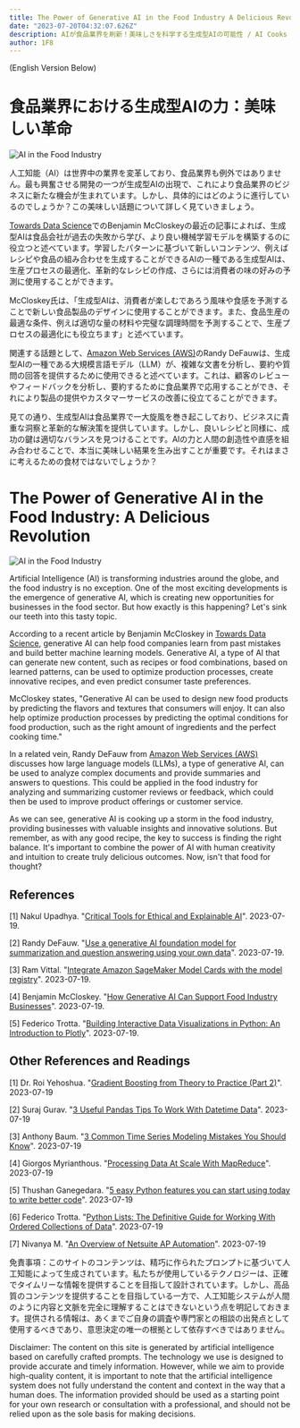 ```yaml
---
title: The Power of Generative AI in the Food Industry A Delicious Revolution / 食品業界における生成型AIの力：美味しい革命
date: "2023-07-20T04:32:07.626Z"
description: AIが食品業界を刷新！美味しさを科学する生成型AIの可能性 / AI Cooks Up a Storm Revolutionizing the Food Industry with Innovative Recipes and Optimized Production
author: 1F8
---
```


(English Version Below)

# 食品業界における生成型AIの力：美味しい革命

![AI in the Food Industry](https://source.unsplash.com/random/?artificial,intelligence)

人工知能（AI）は世界中の業界を変革しており、食品業界も例外ではありません。最も興奮させる開発の一つが生成型AIの出現で、これにより食品業界のビジネスに新たな機会が生まれています。しかし、具体的にはどのように進行しているのでしょうか？この美味しい話題について詳しく見ていきましょう。

[Towards Data Science](https://towardsdatascience.com/how-generative-ai-can-support-food-industry-businesses-993872b4a6ce?source=rss----7f60cf5620c9---4)でのBenjamin McCloskeyの最近の記事によれば、生成型AIは食品会社が過去の失敗から学び、より良い機械学習モデルを構築するのに役立つと述べています。学習したパターンに基づいて新しいコンテンツ、例えばレシピや食品の組み合わせを生成することができるAIの一種である生成型AIは、生産プロセスの最適化、革新的なレシピの作成、さらには消費者の味の好みの予測に使用することができます。

McCloskey氏は、「生成型AIは、消費者が楽しむであろう風味や食感を予測することで新しい食品製品のデザインに使用することができます。また、食品生産の最適な条件、例えば適切な量の材料や完璧な調理時間を予測することで、生産プロセスの最適化にも役立ちます」と述べています。

関連する話題として、[Amazon Web Services (AWS)](https://aws.amazon.com/blogs/machine-learning/use-a-generative-ai-foundation-model-for-summarization-and-question-answering-using-your-own-data/)のRandy DeFauwは、生成型AIの一種である大規模言語モデル（LLM）が、複雑な文書を分析し、要約や質問の回答を提供するために使用できると述べています。これは、顧客のレビューやフィードバックを分析し、要約するために食品業界で応用することができ、それにより製品の提供やカスタマーサービスの改善に役立てることができます。

見ての通り、生成型AIは食品業界で一大旋風を巻き起こしており、ビジネスに貴重な洞察と革新的な解決策を提供しています。しかし、良いレシピと同様に、成功の鍵は適切なバランスを見つけることです。AIの力と人間の創造性や直感を組み合わせることで、本当に美味しい結果を生み出すことが重要です。それはまさに考えるための食材ではないでしょうか？



# The Power of Generative AI in the Food Industry: A Delicious Revolution

![AI in the Food Industry](https://source.unsplash.com/random/?artificial,intelligence)

Artificial Intelligence (AI) is transforming industries around the globe, and the food industry is no exception. One of the most exciting developments is the emergence of generative AI, which is creating new opportunities for businesses in the food sector. But how exactly is this happening? Let's sink our teeth into this tasty topic.

According to a recent article by Benjamin McCloskey in [Towards Data Science](https://towardsdatascience.com/how-generative-ai-can-support-food-industry-businesses-993872b4a6ce?source=rss----7f60cf5620c9---4), generative AI can help food companies learn from past mistakes and build better machine learning models. Generative AI, a type of AI that can generate new content, such as recipes or food combinations, based on learned patterns, can be used to optimize production processes, create innovative recipes, and even predict consumer taste preferences. 

McCloskey states, "Generative AI can be used to design new food products by predicting the flavors and textures that consumers will enjoy. It can also help optimize production processes by predicting the optimal conditions for food production, such as the right amount of ingredients and the perfect cooking time."

In a related vein, Randy DeFauw from [Amazon Web Services (AWS)](https://aws.amazon.com/blogs/machine-learning/use-a-generative-ai-foundation-model-for-summarization-and-question-answering-using-your-own-data/) discusses how large language models (LLMs), a type of generative AI, can be used to analyze complex documents and provide summaries and answers to questions. This could be applied in the food industry for analyzing and summarizing customer reviews or feedback, which could then be used to improve product offerings or customer service.

As we can see, generative AI is cooking up a storm in the food industry, providing businesses with valuable insights and innovative solutions. But remember, as with any good recipe, the key to success is finding the right balance. It's important to combine the power of AI with human creativity and intuition to create truly delicious outcomes. Now, isn't that food for thought?

## References
  
[1] Nakul Upadhya. "[Critical Tools for Ethical and Explainable AI](https://towardsdatascience.com/critical-tools-for-ethical-and-explainable-ai-ed0e336d82a?source=rss----7f60cf5620c9---4)". 2023-07-19.

[2] Randy DeFauw. "[Use a generative AI foundation model for summarization and question answering using your own data](https://aws.amazon.com/blogs/machine-learning/use-a-generative-ai-foundation-model-for-summarization-and-question-answering-using-your-own-data/)". 2023-07-19.

[3] Ram Vittal. "[Integrate Amazon SageMaker Model Cards with the model registry](https://aws.amazon.com/blogs/machine-learning/integrate-amazon-sagemaker-model-cards-with-the-model-registry/)". 2023-07-19.

[4] Benjamin McCloskey. "[How Generative AI Can Support Food Industry Businesses](https://towardsdatascience.com/how-generative-ai-can-support-food-industry-businesses-993872b4a6ce?source=rss----7f60cf5620c9---4)". 2023-07-19.

[5] Federico Trotta. "[Building Interactive Data Visualizations in Python: An Introduction to Plotly](https://towardsdatascience.com/building-interactive-data-visualizations-in-python-an-introduction-to-plotly-3ffdd920fc63?source=rss----7f60cf5620c9---4)". 2023-07-19.

## Other References and Readings
    
[1] Dr. Roi Yehoshua. "[Gradient Boosting from Theory to Practice (Part 2)](https://towardsdatascience.com/gradient-boosting-from-theory-to-practice-part-2-25c8b7ca566b?source=rss----7f60cf5620c9---4)". 2023-07-19

[2] Suraj Gurav. "[3 Useful Pandas Tips To Work With Datetime Data](https://towardsdatascience.com/3-useful-pandas-tips-to-work-with-datetime-data-424afbec628b?source=rss----7f60cf5620c9---4)". 2023-07-19

[3] Anthony Baum. "[3 Common Time Series Modeling Mistakes You Should Know](https://towardsdatascience.com/3-common-time-series-modeling-mistakes-you-should-know-a126df24256f?source=rss----7f60cf5620c9---4)". 2023-07-19

[4] Giorgos Myrianthous. "[Processing Data At Scale With MapReduce](https://towardsdatascience.com/mapreduce-f0d8776d0fcf?source=rss----7f60cf5620c9---4)". 2023-07-19

[5] Thushan Ganegedara. "[5 easy Python features you can start using today to write better code](https://towardsdatascience.com/5-easy-python-features-you-can-start-using-today-to-write-better-code-b62e21190633?source=rss----7f60cf5620c9---4)". 2023-07-19

[6] Federico Trotta. "[Python Lists: The Definitive Guide for Working With Ordered Collections of Data](https://towardsdatascience.com/python-lists-the-definitive-guide-for-working-with-ordered-collections-of-data-53b06a194826?source=rss----7f60cf5620c9---4)". 2023-07-19

[7] Nivanya M. "[An Overview of Netsuite AP Automation](https://nanonets.com/blog/netsuite-ap-automation/)". 2023-07-19

免責事項：このサイトのコンテンツは、精巧に作られたプロンプトに基づいて人工知能によって生成されています。私たちが使用しているテクノロジーは、正確でタイムリーな情報を提供することを目指して設計されています。しかし、高品質のコンテンツを提供することを目指している一方で、人工知能システムが人間のように内容と文脈を完全に理解することはできないという点を明記しておきます。提供される情報は、あくまでご自身の調査や専門家との相談の出発点として使用するべきであり、意思決定の唯一の根拠として依存すべきではありません。

Disclaimer: The content on this site is generated by artificial intelligence based on carefully crafted prompts. The technology we use is designed to provide accurate and timely information. However, while we aim to provide high-quality content, it is important to note that the artificial intelligence system does not fully understand the content and context in the way that a human does. The information provided should be used as a starting point for your own research or consultation with a professional, and should not be relied upon as the sole basis for making decisions.
